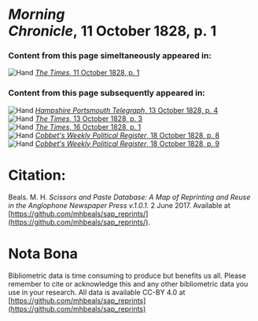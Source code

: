 # *Morning Chronicle*, 11 October 1828, p. 1  
  
### Content from this page simeltaneously appeared in:  
![Hand](http://scissorsandpaste.net/wp-content/uploads/2017/06/smallhandpointer.png) [*The Times*, 11 October 1828, p. 1](https://mhbeals.github.io/sap_html/The-Times/The-Times-11-October-1828-p-1)  
  
### Content from this page subsequently appeared in:  
![Hand](http://scissorsandpaste.net/wp-content/uploads/2017/06/smallhandpointer.png) [*Hampshire Portsmouth Telegraph*, 13 October 1828, p. 4](https://mhbeals.github.io/sap_html/Hampshire-Portsmouth-Telegraph/Hampshire-Portsmouth-Telegraph-13-October-1828-p-4)  
![Hand](http://scissorsandpaste.net/wp-content/uploads/2017/06/smallhandpointer.png) [*The Times*, 13 October 1828, p. 3](https://mhbeals.github.io/sap_html/The-Times/The-Times-13-October-1828-p-3)  
![Hand](http://scissorsandpaste.net/wp-content/uploads/2017/06/smallhandpointer.png) [*The Times*, 16 October 1828, p. 1](https://mhbeals.github.io/sap_html/The-Times/The-Times-16-October-1828-p-1)  
![Hand](http://scissorsandpaste.net/wp-content/uploads/2017/06/smallhandpointer.png) [*Cobbet's Weekly Political Register*, 18 October 1828, p. 8](https://mhbeals.github.io/sap_html/Cobbet's-Weekly-Political-Register/Cobbet's-Weekly-Political-Register-18-October-1828-p-8)  
![Hand](http://scissorsandpaste.net/wp-content/uploads/2017/06/smallhandpointer.png) [*Cobbet's Weekly Political Register*, 18 October 1828, p. 9](https://mhbeals.github.io/sap_html/Cobbet's-Weekly-Political-Register/Cobbet's-Weekly-Political-Register-18-October-1828-p-9)  


# Citation: 

Beals. M. H. *Scissors and Paste Database: A Map of Reprinting and Reuse in the Anglophone Newspaper Press v.1.0.1.* 2 June 2017. Available at [https://github.com/mhbeals/sap_reprints/](https://github.com/mhbeals/sap_reprints/). 

# Nota Bona

Bibliometric data is time consuming to produce but benefits us all. Please remember to cite or acknowledge this and any other bibliometric data you use in your research. All data is available CC-BY 4.0 at [https://github.com/mhbeals/sap_reprints](https://github.com/mhbeals/sap_reprints)